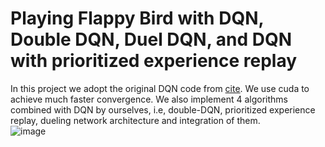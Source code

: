 # Playing Flappy Bird with DQN, Double DQN, Duel DQN, and DQN with prioritized experience replay
In this project we adopt the original DQN code from [cite](https://github.com/hardlyrichie/pytorch-flappy-bird). We use cuda to achieve much faster convergence.   We also implement 4 algorithms combined with DQN by ourselves, i.e, double-DQN, prioritized experience replay, dueling network architecture and integration of them.  
![image](https://github.com/AlbertSun0930/Playing-Flappy-Bird-with-DQN-Double-DQN-Duel-DQN-and-DQN-with-prioritized-experience-replay/blob/main/duration/GIF%202023-5-2%2017-13-46.gif)
